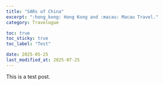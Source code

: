 ```yaml
---
title: "SARs of China"
excerpt: ":hong_kong: Hong Kong and :macau: Macau Travel."
category: Travelogue

toc: true
toc_sticky: true
toc_label: "Test"

date: 2025-05-25
last_modified_at: 2025-07-25
---
```


This is a test post.